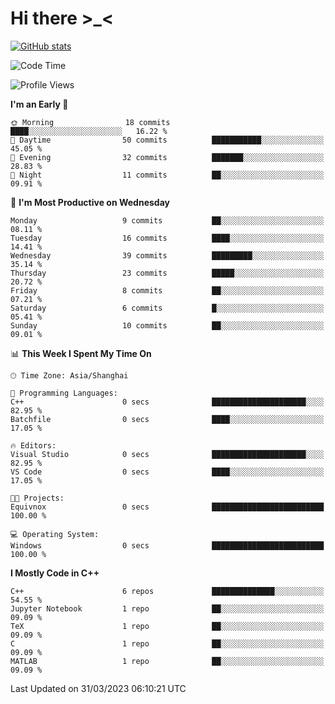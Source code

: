 # Hi there \>_<

[![GitHub stats](https://github-readme-stats.vercel.app/api?username=ARessegetesStery&show_icons=true&theme=transparent)](https://github.com/anuraghazra/github-readme-stats)

<!--START_SECTION:waka-->
![Code Time](http://img.shields.io/badge/Code%20Time-2%20hrs%2026%20mins-blue)

![Profile Views](http://img.shields.io/badge/Profile%20Views-17-blue)

**I'm an Early 🐤** 

```text
🌞 Morning                18 commits          ████░░░░░░░░░░░░░░░░░░░░░   16.22 % 
🌆 Daytime                50 commits          ███████████░░░░░░░░░░░░░░   45.05 % 
🌃 Evening                32 commits          ███████░░░░░░░░░░░░░░░░░░   28.83 % 
🌙 Night                  11 commits          ██░░░░░░░░░░░░░░░░░░░░░░░   09.91 % 
```
📅 **I'm Most Productive on Wednesday** 

```text
Monday                   9 commits           ██░░░░░░░░░░░░░░░░░░░░░░░   08.11 % 
Tuesday                  16 commits          ████░░░░░░░░░░░░░░░░░░░░░   14.41 % 
Wednesday                39 commits          █████████░░░░░░░░░░░░░░░░   35.14 % 
Thursday                 23 commits          █████░░░░░░░░░░░░░░░░░░░░   20.72 % 
Friday                   8 commits           ██░░░░░░░░░░░░░░░░░░░░░░░   07.21 % 
Saturday                 6 commits           █░░░░░░░░░░░░░░░░░░░░░░░░   05.41 % 
Sunday                   10 commits          ██░░░░░░░░░░░░░░░░░░░░░░░   09.01 % 
```


📊 **This Week I Spent My Time On** 

```text
🕑︎ Time Zone: Asia/Shanghai

💬 Programming Languages: 
C++                      0 secs              █████████████████████░░░░   82.95 % 
Batchfile                0 secs              ████░░░░░░░░░░░░░░░░░░░░░   17.05 % 

🔥 Editors: 
Visual Studio            0 secs              █████████████████████░░░░   82.95 % 
VS Code                  0 secs              ████░░░░░░░░░░░░░░░░░░░░░   17.05 % 

🐱‍💻 Projects: 
Equivnox                 0 secs              █████████████████████████   100.00 % 

💻 Operating System: 
Windows                  0 secs              █████████████████████████   100.00 % 
```

**I Mostly Code in C++** 

```text
C++                      6 repos             ██████████████░░░░░░░░░░░   54.55 % 
Jupyter Notebook         1 repo              ██░░░░░░░░░░░░░░░░░░░░░░░   09.09 % 
TeX                      1 repo              ██░░░░░░░░░░░░░░░░░░░░░░░   09.09 % 
C                        1 repo              ██░░░░░░░░░░░░░░░░░░░░░░░   09.09 % 
MATLAB                   1 repo              ██░░░░░░░░░░░░░░░░░░░░░░░   09.09 % 
```




 Last Updated on 31/03/2023 06:10:21 UTC
<!--END_SECTION:waka-->
